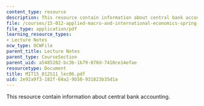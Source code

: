 ```yaml
---
content_type: resource
description: This resource contain information about central bank accounting.
file: /courses/15-012-applied-macro-and-international-economics-spring-2011/2e92a9f3182f68a29b50931823b35d1a_MIT15_012S11_lec06.pdf
file_type: application/pdf
learning_resource_types:
- Lecture Notes
ocw_type: OCWFile
parent_title: Lecture Notes
parent_type: CourseSection
parent_uid: a5485202-bc3b-1b79-070d-7410ce14efae
resourcetype: Document
title: MIT15_012S11_lec06.pdf
uid: 2e92a9f3-182f-68a2-9b50-931823b35d1a
---
```

This resource contain information about central bank accounting.

